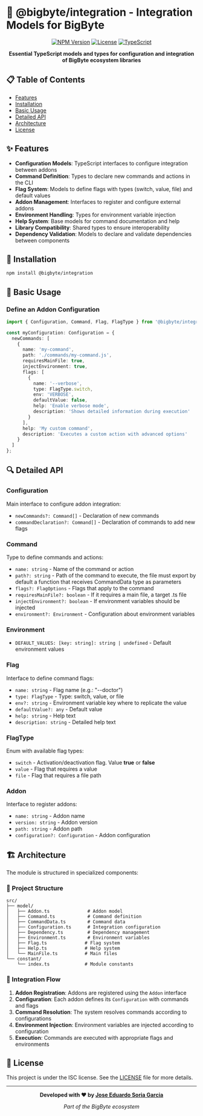 # 🔗 @bigbyte/integration - Integration Models for BigByte

<div align="center">

[![NPM Version](https://img.shields.io/badge/version-0.1.0-blue.svg)](https://www.npmjs.com/package/@bigbyte/integration)
[![License](https://img.shields.io/badge/License-Apache%202.0-blue.svg)](LICENSE)
[![TypeScript](https://img.shields.io/badge/TypeScript-5.9-blue.svg)](https://www.typescriptlang.org/)

**Essential TypeScript models and types for configuration and integration of BigByte ecosystem libraries**

</div>

## 📋 Table of Contents

- [Features](#-features)
- [Installation](#-installation) 
- [Basic Usage](#-basic-usage)
- [Detailed API](#-detailed-api)
- [Architecture](#-architecture)
- [License](#-license)

## ✨ Features

* **Configuration Models**: TypeScript interfaces to configure integration between addons
* **Command Definition**: Types to declare new commands and actions in the CLI
* **Flag System**: Models to define flags with types (switch, value, file) and default values
* **Addon Management**: Interfaces to register and configure external addons
* **Environment Handling**: Types for environment variable injection
* **Help System**: Base models for command documentation and help
* **Library Compatibility**: Shared types to ensure interoperability
* **Dependency Validation**: Models to declare and validate dependencies between components

## 🚀 Installation

```bash
npm install @bigbyte/integration
```

## 🔧 Basic Usage

### Define an Addon Configuration

```typescript
import { Configuration, Command, Flag, FlagType } from '@bigbyte/integration';

const myConfiguration: Configuration = {
  newCommands: [
    {
      name: 'my-command',
      path: './commands/my-command.js',
      requiresMainFile: true,
      injectEnvironment: true,
      flags: [
        {
          name: '--verbose',
          type: FlagType.switch,
          env: 'VERBOSE',
          defaultValue: false,
          help: 'Enable verbose mode',
          description: 'Shows detailed information during execution'
        }
      ],
      help: 'My custom command',
      description: 'Executes a custom action with advanced options'
    }
  ]
};
```

## 🔍 Detailed API

### Configuration
Main interface to configure addon integration:
- `newCommands?: Command[]` - Declaration of new commands
- `commandDeclaration?: Command[]` - Declaration of commands to add new flags

### Command
Type to define commands and actions:
- `name: string` - Name of the command or action
- `path?: string` - Path of the command to execute, the file must export by default a function that receives CommandData type as parameters
- `flags?: FlagOptions` - Flags that apply to the command
- `requiresMainFile?: boolean` - If it requires a main file, a target .ts file
- `injectEnvironment?: boolean` - If environment variables should be injected
- `environment?: Environment` - Configuration about environment variables

### Environment
- `DEFAULT_VALUES: [key: string]: string | undefined` - Default environment values

### Flag
Interface to define command flags:
- `name: string` - Flag name (e.g.: "--doctor")
- `type: FlagType` - Type: switch, value, or file
- `env?: string` - Environment variable key where to replicate the value
- `defaultValue?: any` - Default value
- `help: string` - Help text
- `description: string` - Detailed help text

### FlagType
Enum with available flag types:
- `switch` - Activation/deactivation flag. Value **true** or **false**
- `value` - Flag that requires a value
- `file` - Flag that requires a file path

### Addon
Interface to register addons:
- `name: string` - Addon name
- `version: string` - Addon version
- `path: string` - Addon path
- `configuration?: Configuration` - Addon configuration

## 🏗️ Architecture

The module is structured in specialized components:

### 📁 Project Structure

```
src/
├── model/
│   ├── Addon.ts              # Addon model
│   ├── Command.ts            # Command definition
│   ├── CommandData.ts        # Command data
│   ├── Configuration.ts      # Integration configuration
│   ├── Dependency.ts         # Dependency management
│   ├── Environment.ts        # Environment variables
│   ├── Flag.ts              # Flag system
│   ├── Help.ts              # Help system
│   └── MainFile.ts          # Main files
└── constant/
    └── index.ts             # Module constants
```

### 🔄 Integration Flow

1. **Addon Registration**: Addons are registered using the `Addon` interface
2. **Configuration**: Each addon defines its `Configuration` with commands and flags
3. **Command Resolution**: The system resolves commands according to configurations
4. **Environment Injection**: Environment variables are injected according to configuration
5. **Execution**: Commands are executed with appropriate flags and environments

## 📄 License

This project is under the ISC license. See the [LICENSE](LICENSE) file for more details.

---

<div align="center">

**Developed with ❤️ by [Jose Eduardo Soria Garcia](mailto:alarifeproyect@gmail.com)**

*Part of the BigByte ecosystem*

</div>

